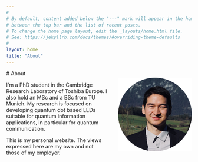 ```yaml
---
#
# By default, content added below the "---" mark will appear in the home page
# between the top bar and the list of recent posts.
# To change the home page layout, edit the _layouts/home.html file.
# See: https://jekyllrb.com/docs/themes/#overriding-theme-defaults
#
layout: home
title: "About"
---
```

<!-- # About -->
<div>
<img src="/img/portrait.png" align="right" alt="Portrait photo" style="margin: 20px 0px 0px 30px;width:200px;" />
</div>
# About

I'm a PhD student in the Cambridge Research Laboratory of Toshiba Europe. I also hold an MSc and a BSc from TU Munich. My research is focused on developing quantum dot based LEDs suitable for quantum information applications, in particular for quantum communication.



This is my personal website. The views expressed here are my own and not those of my employer.

<br/>
<br/>

